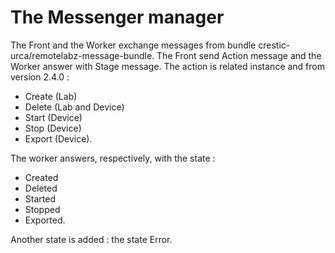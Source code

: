 # The Messenger manager

The Front and the Worker exchange messages from bundle crestic-urca/remotelabz-message-bundle. The Front send Action message and the Worker answer with Stage message.
The action is related instance and from version 2.4.0 :

 - Create (Lab)
 - Delete (Lab and Device)
 - Start (Device)
 - Stop (Device)
 - Export (Device).

The worker answers, respectively, with the state : 

 - Created
 - Deleted
 - Started
 - Stopped
 - Exported.

Another state is added : the state Error.
